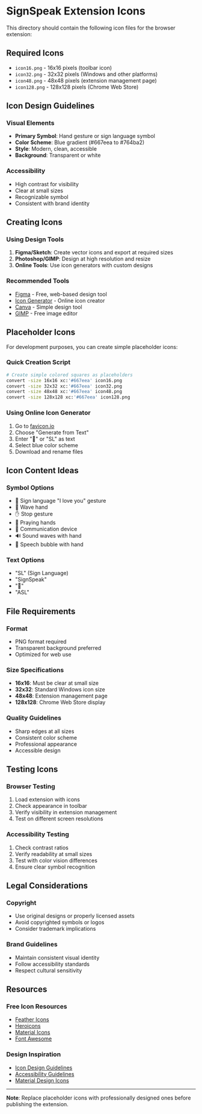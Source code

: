 # SignSpeak Extension Icons

This directory should contain the following icon files for the browser extension:

## Required Icons

- `icon16.png` - 16x16 pixels (toolbar icon)
- `icon32.png` - 32x32 pixels (Windows and other platforms)
- `icon48.png` - 48x48 pixels (extension management page)
- `icon128.png` - 128x128 pixels (Chrome Web Store)

## Icon Design Guidelines

### Visual Elements

- **Primary Symbol**: Hand gesture or sign language symbol
- **Color Scheme**: Blue gradient (#667eea to #764ba2)
- **Style**: Modern, clean, accessible
- **Background**: Transparent or white

### Accessibility

- High contrast for visibility
- Clear at small sizes
- Recognizable symbol
- Consistent with brand identity

## Creating Icons

### Using Design Tools

1. **Figma/Sketch**: Create vector icons and export at required sizes
2. **Photoshop/GIMP**: Design at high resolution and resize
3. **Online Tools**: Use icon generators with custom designs

### Recommended Tools

- [Figma](https://figma.com) - Free, web-based design tool
- [Icon Generator](https://iconifier.net) - Online icon creator
- [Canva](https://canva.com) - Simple design tool
- [GIMP](https://gimp.org) - Free image editor

## Placeholder Icons

For development purposes, you can create simple placeholder icons:

### Quick Creation Script

```bash
# Create simple colored squares as placeholders
convert -size 16x16 xc:'#667eea' icon16.png
convert -size 32x32 xc:'#667eea' icon32.png
convert -size 48x48 xc:'#667eea' icon48.png
convert -size 128x128 xc:'#667eea' icon128.png
```

### Using Online Icon Generator

1. Go to [favicon.io](https://favicon.io)
2. Choose "Generate from Text"
3. Enter "🤟" or "SL" as text
4. Select blue color scheme
5. Download and rename files

## Icon Content Ideas

### Symbol Options

- 🤟 Sign language "I love you" gesture
- 👋 Wave hand
- ✋ Stop gesture
- 🤲 Praying hands
- 📱 Communication device
- 🔊 Sound waves with hand
- 💬 Speech bubble with hand

### Text Options

- "SL" (Sign Language)
- "SignSpeak"
- "🤟"
- "ASL"

## File Requirements

### Format

- PNG format required
- Transparent background preferred
- Optimized for web use

### Size Specifications

- **16x16**: Must be clear at small size
- **32x32**: Standard Windows icon size
- **48x48**: Extension management page
- **128x128**: Chrome Web Store display

### Quality Guidelines

- Sharp edges at all sizes
- Consistent color scheme
- Professional appearance
- Accessible design

## Testing Icons

### Browser Testing

1. Load extension with icons
2. Check appearance in toolbar
3. Verify visibility in extension management
4. Test on different screen resolutions

### Accessibility Testing

1. Check contrast ratios
2. Verify readability at small sizes
3. Test with color vision differences
4. Ensure clear symbol recognition

## Legal Considerations

### Copyright

- Use original designs or properly licensed assets
- Avoid copyrighted symbols or logos
- Consider trademark implications

### Brand Guidelines

- Maintain consistent visual identity
- Follow accessibility standards
- Respect cultural sensitivity

## Resources

### Free Icon Resources

- [Feather Icons](https://feathericons.com)
- [Heroicons](https://heroicons.com)
- [Material Icons](https://material.io/icons)
- [Font Awesome](https://fontawesome.com)

### Design Inspiration

- [Icon Design Guidelines](https://developer.chrome.com/docs/webstore/images/)
- [Accessibility Guidelines](https://www.w3.org/WAI/WCAG21/quickref/)
- [Material Design Icons](https://material.io/design/iconography/)

---

**Note**: Replace placeholder icons with professionally designed ones before publishing the extension.
